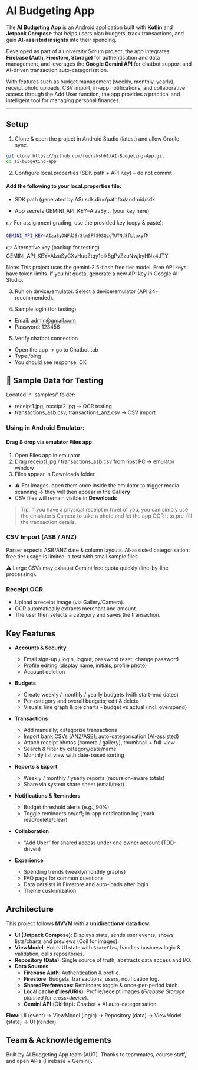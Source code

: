 # AI Budgeting App  

The **AI Budgeting App** is an Android application built with **Kotlin** and **Jetpack Compose** that helps users plan budgets, track transactions, and gain **AI-assisted insights** into their spending.  

Developed as part of a university Scrum project, the app integrates **Firebase (Auth, Firestore, Storage)** for authentication and data management, and leverages the **Google Gemini API** for chatbot support and AI-driven transaction auto-categorisation.  

With features such as budget management (weekly, monthly, yearly), receipt photo uploads, CSV import, in-app notifications, and collaborative access through the Add User function, the app provides a practical and intelligent tool for managing personal finances.

---

## Setup  

1. Clone & open the project in Android Studio (latest) and allow Gradle sync.
```bash
git clone https://github.com/rudrakshb1/AI-Budgeting-App.git
cd ai-budgeting-app
```

2. Configure local.properties (SDK path + API Key) – do not commit
#### Add the following to your local.properties file:
- SDK path (generated by AS)
sdk.dir=/path/to/android/sdk

- App secrets
GEMINI_API_KEY=AIzaSy... (your key here)

👉 For assignment grading, use the provided key (copy & paste):
```bash
GEMINI_API_KEY=AIzaSyDNFdJSr8tmSF7S9SQLgTUTNd8fLtaxyfM
```

👉 Alternative key (backup for testing)
GEMINI_API_KEY=AIzaSyCXvHuqZtqy1blk8gPvZzuNwjkyHNz4JTY

Note: This project uses the gemini-2.5-flash free tier model. Free API keys have token limits.
If you hit quota, generate a new API key in Google AI Studio.

3. Run on device/emulator.
Select a device/emulator (API 24+ recommended).

4. Sample login (for testing)
- Email: admin@gmail.com
- Password: 123456

5. Verify chatbot connection
- Open the app → go to Chatbot tab
- Type /ping
- You should see response: OK

## 📂 Sample Data for Testing
Located in 'samples/' folder:
- receipt1.jpg, receipt2.jpg → OCR testing
- transactions_asb.csv, transactions_anz.csv → CSV import

### Using in Android Emulator:
#### Drag & drop via emulator Files app
1. Open Files app in emulator
2. Drag receipt1.jpg / transactions_asb.csv from host PC → emulator window
3. Files appear in Downloads folder
 - ⚠️ For images: open them once inside the emulator to trigger media scanning → they will then appear in the **Gallery**  
- CSV files will remain visible in **Downloads**  

> Tip: If you have a physical receipt in front of you, you can simply use the emulator’s Camera to take a photo and let the app OCR it to pre-fill the transaction details.


### CSV Import (ASB / ANZ)
Parser expects ASB/ANZ date & column layouts.
AI-assisted categorisation: free tier usage is limited → test with small sample files.

⚠️ Large CSVs may exhaust Gemini free quota quickly (line-by-line processing).

### Receipt OCR
- Upload a receipt image (via Gallery/Camera).
- OCR automatically extracts merchant and amount.
- The user then selects a category and saves the transaction.

## Key Features

- **Accounts & Security**
  - Email sign-up / login, logout, password reset, change password
  - Profile editing (display name, initials, profile photo)
  - Account deletion

- **Budgets**
  - Create weekly / monthly / yearly budgets (with start–end dates)
  - Per-category and overall budgets; edit & delete
  - Visuals: line graph & pie charts - budget vs actual (incl. overspend)

- **Transactions**
  - Add manually; categorize transactions
  - Import bank CSVs (ANZ/ASB); auto-categorisation (AI-assisted)
  - Attach receipt photos (camera / gallery), thumbnail + full-view
  - Search & filter by category/date/name
  - Monthly list view with date-based sorting

- **Reports & Export**
  - Weekly / monthly / yearly reports (recursion-aware totals)
  - Share via system share sheet (email/text)

- **Notifications & Reminders**
  - Budget threshold alerts (e.g., 90%)
  - Toggle reminders on/off; in-app notification log (mark read/delete/clear)

- **Collaboration**
  - “Add User” for shared access under one owner account (TDD-driven)

- **Experience**
  - Spending trends (weekly/monthly graphs)
  - FAQ page for common questions
  - Data persists in Firestore and auto-loads after login
  - Theme customization

## Architecture
This project follows **MVVM** with a **unidirectional data flow**.

- **UI (Jetpack Compose)**: Displays state, sends user events, shows lists/charts and previews (Coil for images).
- **ViewModel**: Holds UI state with `StateFlow`, handles business logic & validation, calls repositories.
- **Repository (Data)**: Single source of truth; abstracts data access and I/O.
- **Data Sources**
  - **Firebase Auth**: Authentication & profile.
  - **Firestore**: Budgets, transactions, users, notification log.
  - **SharedPreferences**: Reminders toggle & once-per-period latch.
  - **Local cache (files/URIs)**: Profile/receipt images (*Firebase Storage planned for cross-device*).
  - **Gemini API** (OkHttp): Chatbot + AI auto-categorisation.

**Flow:** UI (event) → ViewModel (logic) → Repository (data) → ViewModel (state) → UI (render)

## Team & Acknowledgements
Built by AI Budgeting App team (AUT).
Thanks to teammates, course staff, and open APIs (Firebase + Gemini).